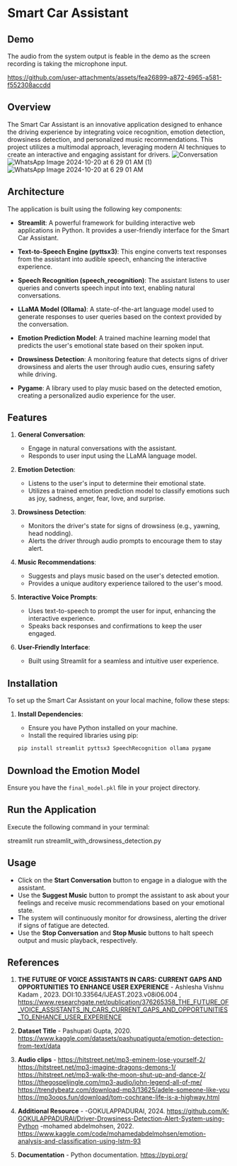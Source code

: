 # Smart Car Assistant
## Demo

The audio from the system output is feable in the demo as the screen recording is taking the microphone input.

https://github.com/user-attachments/assets/fea26899-a872-4965-a581-f552308accdd


## Overview

The Smart Car Assistant is an innovative application designed to enhance the driving experience by integrating voice recognition, emotion detection, drowsiness detection, and personalized music recommendations. This project utilizes a multimodal approach, leveraging modern AI techniques to create an interactive and engaging assistant for drivers.
![Conversation](https://github.com/user-attachments/assets/2cfdae94-78a0-4660-b061-f19fc55b11c2)
![WhatsApp Image 2024-10-20 at 6 29 01 AM (1)](https://github.com/user-attachments/assets/77cd5ea0-361b-4ca3-8197-83ae04dad407)
![WhatsApp Image 2024-10-20 at 6 29 01 AM](https://github.com/user-attachments/assets/e006d4bf-a3d8-4e52-b8f3-83b6a7dcfc73)


## Architecture

The application is built using the following key components:

- **Streamlit**: A powerful framework for building interactive web applications in Python. It provides a user-friendly interface for the Smart Car Assistant.

- **Text-to-Speech Engine (pyttsx3)**: This engine converts text responses from the assistant into audible speech, enhancing the interactive experience.

- **Speech Recognition (speech_recognition)**: The assistant listens to user queries and converts speech input into text, enabling natural conversations.

- **LLaMA Model (Ollama)**: A state-of-the-art language model used to generate responses to user queries based on the context provided by the conversation.

- **Emotion Prediction Model**: A trained machine learning model that predicts the user's emotional state based on their spoken input.

- **Drowsiness Detection**: A monitoring feature that detects signs of driver drowsiness and alerts the user through audio cues, ensuring safety while driving.

- **Pygame**: A library used to play music based on the detected emotion, creating a personalized audio experience for the user.

## Features

1. **General Conversation**:
   - Engage in natural conversations with the assistant.
   - Responds to user input using the LLaMA language model.

2. **Emotion Detection**:
   - Listens to the user's input to determine their emotional state.
   - Utilizes a trained emotion prediction model to classify emotions such as joy, sadness, anger, fear, love, and surprise.

3. **Drowsiness Detection**:
   - Monitors the driver's state for signs of drowsiness (e.g., yawning, head nodding).
   - Alerts the driver through audio prompts to encourage them to stay alert.

4. **Music Recommendations**:
   - Suggests and plays music based on the user's detected emotion.
   - Provides a unique auditory experience tailored to the user's mood.

5. **Interactive Voice Prompts**:
   - Uses text-to-speech to prompt the user for input, enhancing the interactive experience.
   - Speaks back responses and confirmations to keep the user engaged.

6. **User-Friendly Interface**:
   - Built using Streamlit for a seamless and intuitive user experience.

## Installation

To set up the Smart Car Assistant on your local machine, follow these steps:

1. **Install Dependencies**:
   - Ensure you have Python installed on your machine.
   - Install the required libraries using pip:

   ```bash
   pip install streamlit pyttsx3 SpeechRecognition ollama pygame
## Download the Emotion Model

Ensure you have the `final_model.pkl` file in your project directory.

## Run the Application

Execute the following command in your terminal:


streamlit run streamlit_with_drowsiness_detection.py

## Usage

- Click on the **Start Conversation** button to engage in a dialogue with the assistant.
- Use the **Suggest Music** button to prompt the assistant to ask about your feelings and receive music recommendations based on your emotional state.
- The system will continuously monitor for drowsiness, alerting the driver if signs of fatigue are detected.
- Use the **Stop Conversation** and **Stop Music** buttons to halt speech output and music playback, respectively.


## References

1. **THE FUTURE OF VOICE ASSISTANTS IN CARS: CURRENT GAPS AND OPPORTUNITIES TO ENHANCE USER EXPERIENCE** - Ashlesha Vishnu Kadam , 2023. DOI:10.33564/IJEAST.2023.v08i06.004 , https://www.researchgate.net/publication/376265358_THE_FUTURE_OF_VOICE_ASSISTANTS_IN_CARS_CURRENT_GAPS_AND_OPPORTUNITIES_TO_ENHANCE_USER_EXPERIENCE

2. **Dataset Title** - Pashupati Gupta, 2020. https://www.kaggle.com/datasets/pashupatigupta/emotion-detection-from-text/data

3. **Audio clips** - https://hitstreet.net/mp3-eminem-lose-yourself-2/
                     https://hitstreet.net/mp3-imagine-dragons-demons-1/
                     https://hitstreet.net/mp3-walk-the-moon-shut-up-and-dance-2/
                     https://thegospeljingle.com/mp3-audio/john-legend-all-of-me/
                     https://trendybeatz.com/download-mp3/13625/adele-someone-like-you
                     https://mp3oops.fun/download/tom-cochrane-life-is-a-highway.html
  
4. **Additional Resource** - -GOKULAPPADURAI, 2024. https://github.com/K-GOKULAPPADURAI/Driver-Drowsiness-Detection-Alert-System-using-Python
-mohamed abdelmohsen, 2022. https://www.kaggle.com/code/mohamedabdelmohsen/emotion-analysis-and-classification-using-lstm-93

5. **Documentation** - Python documentation. https://pypi.org/

